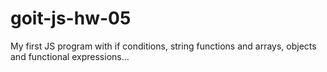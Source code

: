 # goit-js-hw-05
My first JS program with if conditions, string functions and arrays, objects and functional expressions...
